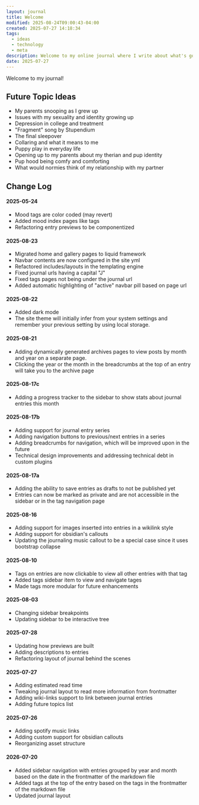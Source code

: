 ```yaml
---
layout: journal
title: Welcome
modified: 2025-08-24T09:00:43-04:00
created: 2025-07-27 14:18:34
tags:
  - ideas
  - technology
  - meta
description: Welcome to my online journal where I write about what's going on in my life.
date: 2025-07-27
---
```

Welcome to my journal!

## Future Topic Ideas
- My parents snooping as I grew up
- Issues with my sexuality and identity growing up
- Depression in college and treatment
- "Fragment" song by Stupendium
- The final sleepover
- Collaring and what it means to me
- Puppy play in everyday life
- Opening up to my parents about my therian and pup identity
- Pup hood being comfy and comforting
- What would normies think of my relationship with my partner

## Change Log

#### 2025-05-24
- Mood tags are color coded (may revert)
- Added mood index pages like tags
- Refactoring entry previews to be componentized

#### 2025-08-23
- Migrated home and gallery pages to liquid framework
- Navbar contents are now configured in the site yml
- Refactored includes/layouts in the templating engine
- Fixed journal urls having a capital "J"
- Fixed tags pages not being under the journal url
- Added automatic highlighting of "active" navbar pill based on page url

#### 2025-08-22
- Added dark mode
- The site theme will initially infer from your system settings and remember your previous setting by using local storage.

#### 2025-08-21
- Adding dynamically generated archives pages to view posts by month and year on a separate page.
- Clicking the year or the month in the breadcrumbs at the top of an entry will take you to the archive page

#### 2025-08-17c
- Adding a progress tracker to the sidebar to show stats about journal entries this month

#### 2025-08-17b
- Adding support for journal entry series
- Adding navigation buttons to previous/next entries in a series
- Adding breadcrumbs for navigation, which will be improved upon in the future
- Technical design improvements and addressing technical debt in custom plugins

#### 2025-08-17a
- Adding the ability to save entries as drafts to not be published yet
- Entries can now be marked as private and are not accessible in the sidebar or in the tag navigation page

#### 2025-08-16
- Adding support for images inserted into entries in a wikilink style
- Adding support for obsidian's callouts
- Updating the journaling music callout to be a special case since it uses bootstrap collapse

#### 2025-08-10
- Tags on entries are now clickable to view all other entries with that tag
- Added tags sidebar item to view and navigate tages
- Made tags more modular for future enhancements

#### 2025-08-03
- Changing sidebar breakpoints
- Updating sidebar to be interactive tree

#### 2025-07-28
- Updating how previews are built
- Adding descriptions to entries
- Refactoring layout of journal behind the scenes

#### 2025-07-27
- Adding estimated read time
- Tweaking journal layout to read more information from frontmatter
- Adding wiki-links support to link between journal entries
- Adding future topics list

#### 2025-07-26
- Adding spotify music links
- Adding custom support for obsidian callouts
- Reorganizing asset structure

#### 2026-07-20
- Added sidebar navigation with entries grouped by year and month based on the date in the frontmatter of the markdown file
- Added tags at the top of the entry based on the tags in the frontmatter of the markdown file
- Updated journal layout